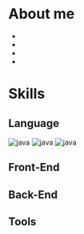# About me

*   
*
*
*

# Skills

## Language
![java](https://img.shields.io/badge/java-red)
![java](https://img.shields.io/badge/JavaScript-F7DF1E?style=flat-square&logo=JavaScript&logoColor=black"&logo=javascrpt&link="https://img.shields.io/badge/TypeScript-3178C6?style=flat-square&logo=TypeScript&logoColor=white")
![java](https://img.shields.io/badge/python-red)

## Front-End

## Back-End

## Tools
